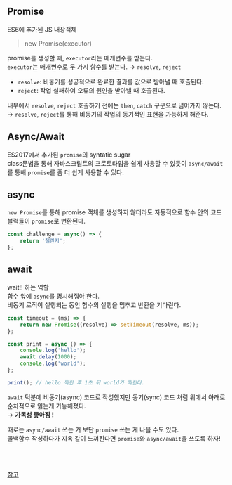 
## Promise
ES6에 추가된 JS 내장객체  
> new Promise(executor)   

promise를 생성할 때, `executor`라는 매개변수를 받는다.  
`executor`는 매개변수로 두 가지 함수를 받는다. →  `resolve`, `reject`    
* `resolve`: 비동기를 성공적으로 완료한 결과를 값으로 받아낼 때 호출된다.    
* `reject`: 작업 실패하여 오류의 원인을 받아낼 때 호출된다.  

내부에서 `resolve`, `reject` 호출하기 전에는 `then`, `catch` 구문으로 넘어가지 않는다.  
→  `resolve`, `reject`를 통해 비동기의 작업의 동기적인 표현을 가능하게 해준다.


## Async/Await
ES2017에서 추가된 `promise`의 syntatic sugar  
class문법을 통해 자바스크립트의 프로토타입을 쉽게 사용할 수 있듯이 `async/await`를 통해 `promise`를 좀 더 쉽게 사용할 수 있다.  

## async
`new Promise`를 통해 promise 객체를 생성하지 않더라도 자동적으로 함수 안의 코드 블럭들이 `promise`로 변환된다.  
``` javascript
const challenge = async() => {
    return '챌린지';
};
```

## await   
wait!! 하는 역할  
함수 앞에 `async`를 명시해줘야 한다.  
비동기 로직이 실행되는 동안 함수의 실행을 멈추고 반환을 기다린다.  
``` javascript 
const timeout = (ms) => {
    return new Promise((resolve) => setTimeout(resolve, ms));
};

const print = async () => {
    console.log('hello');
    await delay(1000);
    console.log('world');
};

print(); // hello 찍힌 후 1초 뒤 world가 찍힌다. 

```
`await` 덕분에 비동기(async) 코드로 작성했지만 동기(sync) 코드 처럼 위에서 아래로 순차적으로 읽는게 가능해졌다.  
→ **가독성 좋아짐 !**   

때로는 `async/await` 쓰는 거 보단 `promise` 쓰는 게 나을 수도 있다.  
콜백함수 작성하다가 지옥 같이 느껴진다면 `promise`와 `async/await`을 쓰도록 하자!  


<br/><br/>

[참고](https://www.youtube.com/watch?v=wvEYG6ydAGg)


